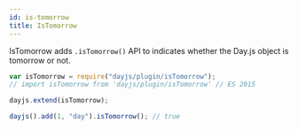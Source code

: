 ```yaml
---
id: is-tomorrow
title: IsTomorrow
---
```


IsTomorrow adds `.isTomorrow()` API to indicates whether the Day.js object is tomorrow or not.

```js
var isTomorrow = require("dayjs/plugin/isTomorrow");
// import isTomorrow from 'dayjs/plugin/isTomorrow' // ES 2015

dayjs.extend(isTomorrow);

dayjs().add(1, "day").isTomorrow(); // true
```
